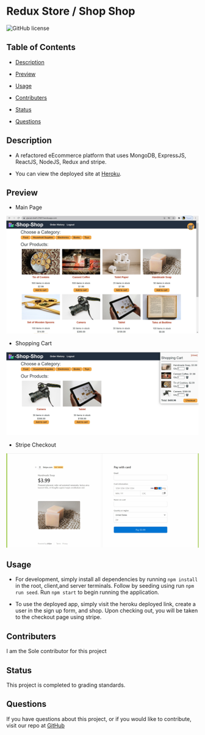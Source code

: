 # Redux Store / Shop Shop

![GitHub license](https://img.shields.io/badge/license-None-blue.svg)

## Table of Contents

* [Description](#description)

* [Preview](#preview)

* [Usage](#usage)

* [Contributers](#contributers)

* [Status](#status)

* [Questions](#questions)

## Description

* A refactored eEcommerce platform that uses MongoDB, ExpressJS, ReactJS, NodeJS, Redux and stripe.   

* You can view the deployed site at [Heroku](https://glacial-shelf-27607.herokuapp.com/).

## Preview

* Main Page

![image](./images/homepage.png)

* Shopping Cart

![image](./images/shopping_cart.png)

* Stripe Checkout 

![image](./images/stripecheckout.png)


## Usage

* For development, simply install all dependencies by running `npm install` in the root, client,and server terminals. Follow by seeding using run `npm run seed`.  Run `npm start` to begin running the application.  

* To use the deployed app, simply visit the heroku deployed link, create a user in the sign up form, and shop.  Upon checking out, you will be taken to the checkout page using stripe.

## Contributers

I am the Sole contributor for this project

## Status

This project is completed to grading standards.

## Questions

If you have questions about this project, or if you would like to contribute, visit our repo at [GitHub](https://github.com/VSLG2020/Redux_Shop.git)